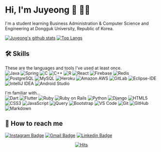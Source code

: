 # Hi, I'm Juyeong :wave: :woman:‍:computer:

I'm a student learning Business Administration & Computer Science and Engineering at Dongguk University, Republic of Korea.  


[![Juyeong's github stats](https://github-readme-stats.vercel.app/api?username=JuYeong0413&show_icons=true&hide=stars)](https://github.com/anuraghazra/github-readme-stats)
[![Top Langs](https://github-readme-stats.vercel.app/api/top-langs/?username=JuYeong0413&layout=compact&langs_count=6)](https://github.com/anuraghazra/github-readme-stats)

## :hammer_and_wrench: Skills
These are the languages and tools I've used at least once.  
![Java](http://img.shields.io/badge/-Java-5B4638?style=flat-square&logo=java&logoColor=ffffff)
![Spring](https://img.shields.io/badge/Spring-6DB33f?style=flat-square&logo=spring&logoColor=white)
![C](https://img.shields.io/badge/C-A8B9CC?style=flat-square&logo=C&logoColor=white)
![C++](https://img.shields.io/badge/-C++-00599C?style=flat-square&logo=c)
![R](https://img.shields.io/badge/R-276D73?style=flat-square&logo=r)
![React](https://img.shields.io/badge/-React-black?style=flat-square&logo=react)
![Firebase](https://img.shields.io/badge/Firebase-black?style=flat-square&logo=firebase)
![Redis](https://img.shields.io/badge/-Redis-black?style=flat-square&logo=Redis)
![PostgreSQL](https://img.shields.io/badge/-PostgreSQL-336791?style=flat-square&logo=postgresql)
![MySQL](https://img.shields.io/badge/-MySQL-black?style=flat-square&logo=mysql)
![Heroku](https://img.shields.io/badge/-Heroku-430098?style=flat-square&logo=heroku)
![Amazon AWS](https://img.shields.io/badge/Amazon%20AWS-232F3E?style=flat-square&logo=amazon-aws)
![GitLab](https://img.shields.io/badge/-GitLab-FCA121?style=flat-square&logo=gitlab)
![Eclipse-IDE](http://img.shields.io/badge/-Eclipse-2C2255?style=flat-square&logo=eclipse&logoColor=ffffff)
![IntelliJ IDEA](http://img.shields.io/badge/-IntelliJ%20IDEA-black?style=flat-square&logo=intellij-idea&logoColor=ffffff)
![Android Studio](http://img.shields.io/badge/-Android%20Studio-3DDC84?style=flat-square&logo=android-studio&logoColor=ffffff)

I'm familiar with...  
![Dart](https://img.shields.io/badge/Dart-0175C2?style=flat-square&logo=Dart&logoColor=white)
![Flutter](https://img.shields.io/badge/Flutter-02569B?style=flat-square&logo=Flutter&logoColor=white)
![Ruby](https://img.shields.io/badge/Ruby-CC342D?style=flat-square&logo=Ruby)
![Ruby on Rails](https://img.shields.io/badge/Ruby%20on%20Rails-CC0000?style=flat-square&logo=ruby-on-rails)
![Python](https://img.shields.io/badge/-Python-black?style=flat-square&logo=Python)
![Django](https://img.shields.io/badge/-Django-092E20?style=flat-square&logo=Django)
![HTML5](https://img.shields.io/badge/-HTML5-E34F26?style=flat-square&logo=html5&logoColor=white)
![CSS3](https://img.shields.io/badge/-CSS3-1572B6?style=flat-square&logo=css3)
![JavaScript](https://img.shields.io/badge/-JavaScript-black?style=flat-square&logo=javascript)
![jQuery](https://img.shields.io/badge/_-jQuery-292e33?style=flat-square&logo=jQuery&logoColor=fff)
![Bootstrap](https://img.shields.io/badge/_-Bootstrap-563D7C?style=flat-square&logo=bootstrap&logoColor=white)
![VS Code](https://img.shields.io/badge/-VS%20Code-007ACC?style=flat-square&logo=visual-studio-code)
![Git](https://img.shields.io/badge/-Git-black?style=flat-square&logo=git)
![GitHub](https://img.shields.io/badge/-GitHub-181717?style=flat-square&logo=github)
![Markdown](https://img.shields.io/badge/-Markdown-000000?style=flat-square&logo=markdown)


## :raised_hands: How to reach me
[![Instagram Badge](https://img.shields.io/badge/-Instagram-dd2a7b?style=flat-square&logo=instagram&logoColor=white&link=https://www.instagram.com/jy__0413/?hl=ko)](https://www.instagram.com/jy__0413/?hl=ko)
[![Gmail Badge](https://img.shields.io/badge/Gmail-d14836?style=flat-square&logo=Gmail&logoColor=white&link=mailto:juyeonglee0413@gmail.com)](mailto:juyeonglee0413@gmail.com)
[![Linkedin Badge](https://img.shields.io/badge/-LinkedIn-0077B5?style=flat-square&logo=Linkedin&logoColor=white)](https://www.linkedin.com/in/juyeonglee0413)
  
  
<div align=center>
  
  [![Hits](https://hits.seeyoufarm.com/api/count/incr/badge.svg?url=https%3A%2F%2Fgithub.com%2FJuYeong0413%2Fhit-counter&count_bg=%23E85A71&title_bg=%23A5D296&icon=&icon_color=%23E7E7E7&title=hits&edge_flat=false)](https://hits.seeyoufarm.com)
  
</div>

<!--
**JuYeong0413/JuYeong0413** is a ✨ _special_ ✨ repository because its `README.md` (this file) appears on your GitHub profile.

Here are some ideas to get you started:

- 🔭 I’m currently working on ...
- 🌱 I’m currently learning ...
- 👯 I’m looking to collaborate on ...
- 🤔 I’m looking for help with ...
- 💬 Ask me about ...
- 📫 How to reach me: ...
- 😄 Pronouns: ...
- ⚡ Fun fact: ...
-->
